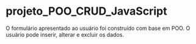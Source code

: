 # projeto_POO_CRUD_JavaScript
O formulário apresentado ao usuário foi construído com base em POO. O usuário pode inserir, alterar e excluir os dados. 
